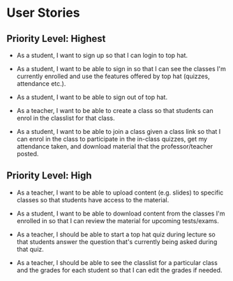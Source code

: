 # **User Stories**
## Priority Level: Highest
- As a student, I want to sign up so that I can login to top hat.

- As a student, I want to be able to sign in so that I can see the classes I'm currently enrolled and use the features offered by top hat (quizzes, attendance etc.).

- As a student, I want to be able to sign out of top hat.

- As a teacher, I want to be able to create a class so that students can enrol in the classlist for that class.

- As a student, I want to be able to join a class given a class link so that I can enrol in the class to participate in the in-class quizzes, get my attendance taken, and download material that the professor/teacher posted.

## Priority Level: High
- As a teacher, I want to be able to upload content (e.g. slides) to specific classes so that students have access to the material.

- As a student, I want to be able to download content from the classes I'm enrolled in so that I can review the material for upcoming tests/exams.

- As a teacher, I should be able to start a top hat quiz during lecture so that students answer the question that's currently being asked during that quiz.

- As a teacher, I should be able to see the classlist for a particular class and the grades for each student so that I can edit the grades if needed.